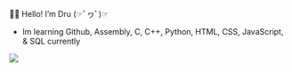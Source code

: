 👋🏻 Hello! I’m Dru (☞ﾟヮﾟ)☞
- Im learning Github, Assembly, C, C++, Python, HTML, CSS, JavaScript, & SQL currently


![](https://media2.giphy.com/media/13HgwGsXF0aiGY/giphy.gif)
